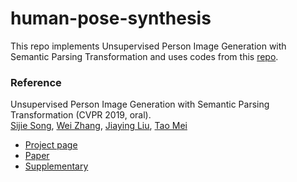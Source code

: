 # human-pose-synthesis
This repo implements Unsupervised Person Image Generation with Semantic Parsing Transformation and uses codes from this [repo](https://github.com/SijieSong/person_generation_spt).

### Reference
Unsupervised Person Image Generation with Semantic Parsing Transformation (CVPR 2019, oral).<br>
[Sijie Song](https://sijiesong.github.io/), [Wei Zhang](https://wzhang34.github.io/), [Jiaying Liu](http://icst.pku.edu.cn/struct/people/liujiaying.html), [Tao Mei](https://taomei.me/)

* [Project page](<http://39.96.165.147/Projects/SijieSong_cvpr19/CVPR19_ssj.html>)
* [Paper](<https://arxiv.org/abs/1904.03379>)
* [Supplementary](<http://39.96.165.147/Projects/SijieSong_cvpr19/files/supp.pdf>)
